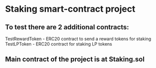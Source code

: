 # Staking smart-contract project

## To test there are 2 additional contracts:
TestRewardToken - ERC20 contract to send a reward tokens for staking
TestLPToken - ERC20 contract for staking LP tokens

## Main contract of the project is at Staking.sol